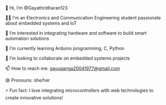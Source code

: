 👋 Hi, I’m @Gayathridharan123

👩‍🎓 I'm an Electronics and Communication Engineering student passionate about embedded systems and IoT

👀 I’m interested in integrating hardware and software to build smart automation solutions

🌱 I’m currently learning Arduino programming, C, Python

💞️ I’m looking to collaborate on embedded systems projects

📫 How to reach me: gayuganga20041977@gmail.com

😄 Pronouns: she/her

⚡ Fun fact: I love integrating microcontrollers with web technologies to create innovative solutions!


<!---
Gayathridharan123/Gayathridharan123 is a ✨ special ✨ repository because its `README.md` (this file) appears on your GitHub profile.
You can click the Preview link to take a look at your changes.
--->
